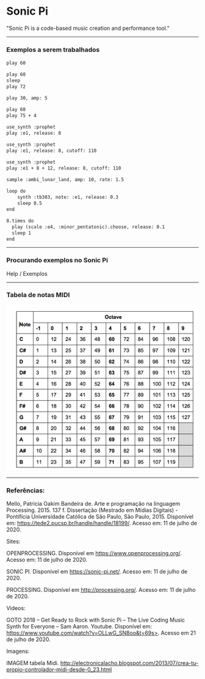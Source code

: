 # Sonic Pi

"Sonic Pi is a code-based music creation and performance tool."

---

### Exemplos a serem trabalhados

```
play 60
```

```
play 60
sleep
play 72
```

```
play 30, amp: 5
```

```
play 60
play 75 + 4
```
```
use_synth :prophet
play :e1, release: 8
```
```
use_synth :prophet
play :e1, release: 8, cutoff: 110
```

```
use_synth :prophet
play :e1 + 8 + 12, release: 8, cutoff: 110
```

```
sample :ambi_lunar_land, amp: 10, rate: 1.5
```

```
loop do
    synth :tb303, note: :e1, release: 0.3
    sleep 0.5
end
```

```
8.times do
  play (scale :e4, :minor_pentatonic).choose, release: 0.1
  sleep 1
end
```
---
### Procurando exemplos no Sonic Pi

Help / Exemplos

---

### Tabela de notas MIDI

![](/images/midi-int-midi-note-no-chart.jpg)

---
### Referências:


Mello, Patricia Oakim Bandeira de. Arte e programação na linguagem Processing. 2015. 137 f. Dissertação (Mestrado em Mídias Digitais) - Pontifícia Universidade Católica de São Paulo, São Paulo, 2015. Disponível em: <https://tede2.pucsp.br/handle/handle/18199/>. Acesso em: 11 de julho de 2020.


Sites:

OPENPROCESSING. Disponível em <https://www.openprocessing.org/>. Acesso em: 11 de julho de 2020.

SONIC PI. Disponível em <https://sonic-pi.net/>. Acesso em: 11 de julho de 2020.

PROCESSING. Disponível em <http://processing.org/>. Acesso em: 11 de julho de 2020.


Videos: 

GOTO 2018 – Get Ready to Rock with Sonic Pi – The Live Coding Music Synth for Everyone – Sam Aaron. Youtube. Disponível em: https://www.youtube.com/watch?v=OLLwG_SN8oo&t=69s>. Acesso em 21 de julho de 2020.

Imagens:

IMAGEM tabela Midi. <http://electronicalacho.blogspot.com/2013/07/crea-tu-propio-controlador-midi-desde-0_23.html>

